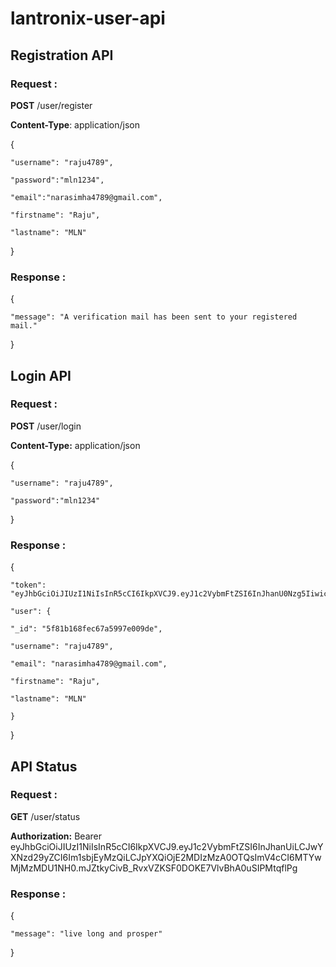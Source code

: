 # lantronix-user-api


## Registration API

### Request :

____POST____  /user/register

____Content-Type____: application/json

{
   
    "username": "raju4789",

    "password":"mln1234",

    "email":"narasimha4789@gmail.com",

    "firstname": "Raju",

    "lastname": "MLN"
  
}

### Response :

{

    "message": "A verification mail has been sent to your registered mail." 
    
}

## Login API

### Request :

____POST____  /user/login

____Content-Type:____ application/json

{

    "username": "raju4789",

    "password":"mln1234"
  
}

### Response :

{

    "token": "eyJhbGciOiJIUzI1NiIsInR5cCI6IkpXVCJ9.eyJ1c2VybmFtZSI6InJhanU0Nzg5IiwicGFzc3dvcmQiOiJtbG4xMjM0IiwiaWF0IjoxNjAyNDExNjQzLCJleHAiOjE2MDI0MTIyNDN9.NME0yYeuk3dvAsYXtLY9CIbBsXW2OCMk7hKT7wx3b30",

    "user": {

    "_id": "5f81b168fec67a5997e009de",

    "username": "raju4789",

    "email": "narasimha4789@gmail.com",

    "firstname": "Raju",

    "lastname": "MLN"

    }

}

## API Status

### Request  :

____GET____  /user/status

____Authorization:____ Bearer eyJhbGciOiJIUzI1NiIsInR5cCI6IkpXVCJ9.eyJ1c2VybmFtZSI6InJhanUiLCJwYXNzd29yZCI6Im1sbjEyMzQiLCJpYXQiOjE2MDIzMzA0OTQsImV4cCI6MTYwMjMzMDU1NH0.mJZtkyCivB_RvxVZKSF0DOKE7VlvBhA0uSIPMtqflPg

### Response :

{

    "message": "live long and prosper"

}



